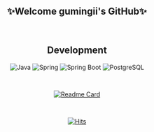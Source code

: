 <!--
**gumingii/gumingii** is a ✨ _special_ ✨ repository because its `README.md` (this file) appears on your GitHub profile.

Here are some ideas to get you started:

- 🔭 I’m currently working on ...
- 🌱 I’m currently learning ...
- 👯 I’m looking to collaborate on ...
- 🤔 I’m looking for help with ...
- 💬 Ask me about ...
- 📫 How to reach me: ...
- 😄 Pronouns: ...
- ⚡ Fun fact: ...

https://321coucou.tistory.com/43

[![태그이름](https://img.shields.io/badge/태그에 적히는 글씨-태그색?style=flat-square&logo=로고이름&logoColor=로고색)](관련된 내 링크)
-->



<div align="center">

## ✨**Welcome gumingii's GitHub**✨

<br/>

## Development
![Java](https://img.shields.io/badge/Java-CC0000?style=for-the-badge&logo=Java&logoColor=#FFFFFF)
![Spring](https://img.shields.io/badge/Spring-396e45?style=for-the-badge&logo=Spring&logoColor=#FFFFFF)
![Spring Boot](https://img.shields.io/badge/SpringBoot-396e45?style=for-the-badge&logo=Spring-Boot&logoColor=#FFFFFF)
![PostgreSQL](https://img.shields.io/badge/PostgreSQL-172b57?style=for-the-badge&logo=PostgreSQL&logoColor=#FFFFFFF)

<br/>

[![Readme Card](https://github-readme-stats.vercel.app/api/pin/?username=gumingii&repo=gumingii)](https://github.com/gumingii/gumingii)

<br/>

[![Hits](https://hits.seeyoufarm.com/api/count/incr/badge.svg?url=https://github.com/gumingii%2Fgumingii&count_bg=%239B95D8&title_bg=%23555555&icon=baidu.svg&icon_color=%23E7E7E7&title=hits&edge_flat=false)](https://github.com/gumingii)


</div>
